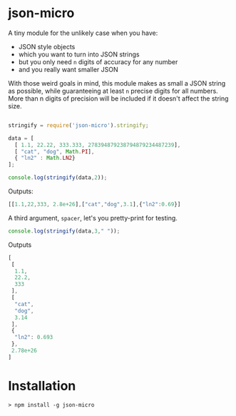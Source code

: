json-micro
=======

A tiny module for the unlikely case when you have:
* JSON style objects
* which you want to turn into JSON strings
* but you only need `n` digits of accuracy for any number
* and you really want smaller JSON

With those weird goals in mind, this module makes as small a JSON string as possible, while guaranteeing at
least `n` precise digits for all numbers. More than n digits of precision will be included
if it doesn't affect the string size.

```javascript

stringify = require('json-micro').stringify;

data = [
  [ 1.1, 22.22, 333.333, 278394879238794879234487239],
  [ "cat", "dog", Math.PI],
  { "ln2" : Math.LN2}
];

console.log(stringify(data,2));
```

Outputs:

```javascript
[[1.1,22,333, 2.8e+26],["cat","dog",3.1],{"ln2":0.69}]
```

A third argument, `spacer`, let's you pretty-print for testing.

```javascript
console.log(stringify(data,3," "));
```

Outputs

```javascript
[
 [
  1.1,
  22.2,
  333
 ],
 [
  "cat",
  "dog",
  3.14
 ],
 {
  "ln2": 0.693
 },
 2.78e+26
]
```

# Installation

```
> npm install -g json-micro
```
